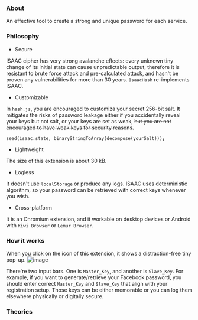 ### About
An effective tool to create a strong and unique password for each service.

### Philosophy

- Secure

ISAAC cipher has very strong avalanche effects: every unknown tiny change of its initial state can cause unpredictable output, therefore it is resistant to brute force attack and pre-calculated attack, and hasn't be proven any vulnerabilities for more than 30 years. `IsaacHash` re-implements ISAAC.

- Customizable

In `hash.js`, you are encouraged to customiza your secret 256-bit salt. It mitigates the risks of password leakage either if you accidentally reveal your keys but not salt, or your keys are set as weak, ~~but you are not encouraged to have weak keys for security reasons.~~
```
seed(isaac.state, binaryStringToArray(decompose(yourSalt)));
```

- Lightweight

The size of this extension is about 30 kB.

- Logless

It doesn't use `localStorage` or produce any logs. ISAAC uses deterministic algorithm, so your password can be retrieved with correct keys whenever you wish.

- Cross-platform

It is an Chromium extension, and it workable on desktop devices or Android with `Kiwi Browser` or `Lemur Browser`.

### How it works
When you click on the icon of this extension, it shows a distraction-free tiny pop-up.
![image](https://github.com/user-attachments/assets/235e864a-25a7-461d-a10c-869156baaaf7)

There're two input bars. One is `Master_Key`, and another is `Slave_Key`.
For example, if you want to generate/retrieve your Facebook password, you should enter correct `Master_Key` and `Slave_Key` that align with your registration setup. Those keys can be either memorable or you can log them elsewhere physically or digitally secure.



### Theories









